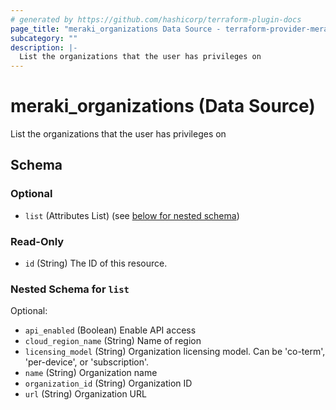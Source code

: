 ```yaml
---
# generated by https://github.com/hashicorp/terraform-plugin-docs
page_title: "meraki_organizations Data Source - terraform-provider-meraki"
subcategory: ""
description: |-
  List the organizations that the user has privileges on
---
```


# meraki_organizations (Data Source)

List the organizations that the user has privileges on



<!-- schema generated by tfplugindocs -->
## Schema

### Optional

- `list` (Attributes List) (see [below for nested schema](#nestedatt--list))

### Read-Only

- `id` (String) The ID of this resource.

<a id="nestedatt--list"></a>
### Nested Schema for `list`

Optional:

- `api_enabled` (Boolean) Enable API access
- `cloud_region_name` (String) Name of region
- `licensing_model` (String) Organization licensing model. Can be 'co-term', 'per-device', or 'subscription'.
- `name` (String) Organization name
- `organization_id` (String) Organization ID
- `url` (String) Organization URL


